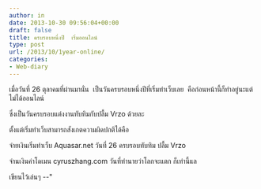 ```yaml
---
author: in
date: 2013-10-30 09:56:04+00:00
draft: false
title: ครบ​รอบ​หนึ่ง​ปี​  เริ่ม​ออนไลน์​
type: post
url: /2013/10/1year-online/
categories:
- Web-diary
---
```


เมื่อ​วัน​ที่​ 26 ตุลาคม​ที่​ผ่าน​มา​นั่น​  เป็น​วัน​ครบ​รอบ​หนึ่ง​ปี​ที่​เริ่ม​ทำ​เว็บ​เลย​  คือ​ก่อน​หน้า​นี้​ก็​ทำ​อยู่​นะ​แต่​ไม่ได้​ออนไลน์​



ซึ่งเป็นวันครบรอบแต่งงานทับทิมกับปลื้ม Vrzo ด้วยละ

ตั้งแต่เริ่มทำเว็บสามารถสังเกตความผิดปกติได้คือ

จ่ายเงินเริ่มทำเว็บ Aquasar.net วันที่ 26 ครบรอบทับทิม ปลื้ม Vrzo

จ่านเงินค่าโดเมน cyruszhang.com วันที่ทำนายว่าโลกจะแตก ก็เท่านี้แล

เขียนไว้เล่นๆ --"​
